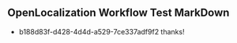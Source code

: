 ## OpenLocalization Workflow Test MarkDown
* b188d83f-d428-4d4d-a529-7ce337adf9f2 thanks!

<!--HONumber=Jul16_HO4-->


